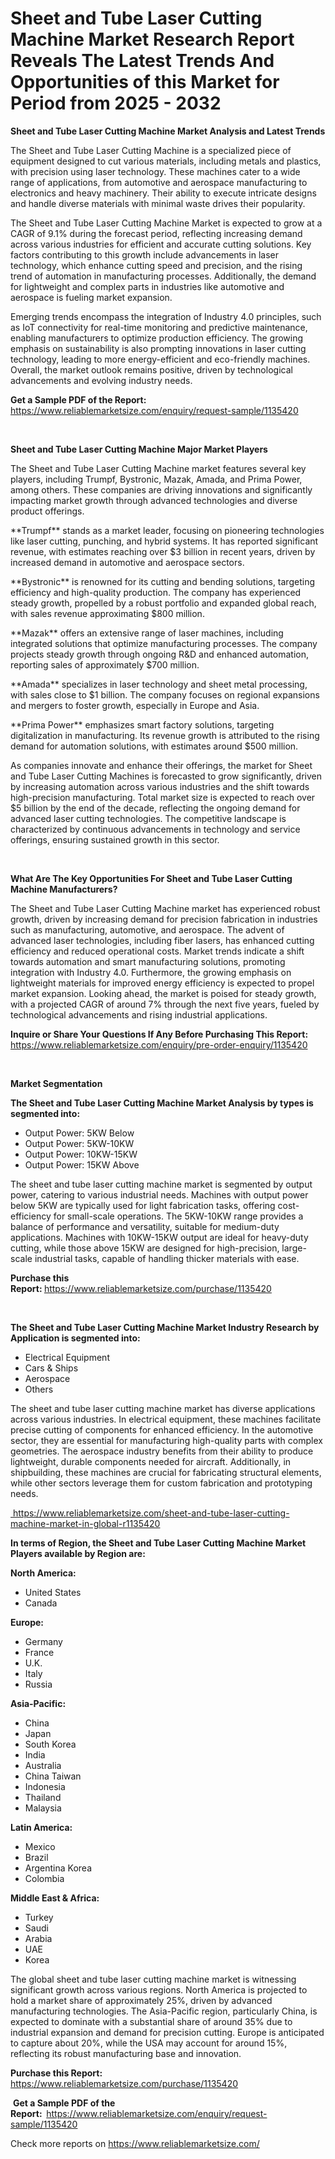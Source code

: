 <p><h1>Sheet and Tube Laser Cutting Machine Market Research Report Reveals The Latest Trends And Opportunities of this Market for Period from 2025 - 2032</h1></p><p><strong>Sheet and Tube Laser Cutting Machine Market Analysis and Latest Trends</strong></p>
<p><p>The Sheet and Tube Laser Cutting Machine is a specialized piece of equipment designed to cut various materials, including metals and plastics, with precision using laser technology. These machines cater to a wide range of applications, from automotive and aerospace manufacturing to electronics and heavy machinery. Their ability to execute intricate designs and handle diverse materials with minimal waste drives their popularity.</p><p>The Sheet and Tube Laser Cutting Machine Market is expected to grow at a CAGR of 9.1% during the forecast period, reflecting increasing demand across various industries for efficient and accurate cutting solutions. Key factors contributing to this growth include advancements in laser technology, which enhance cutting speed and precision, and the rising trend of automation in manufacturing processes. Additionally, the demand for lightweight and complex parts in industries like automotive and aerospace is fueling market expansion. </p><p>Emerging trends encompass the integration of Industry 4.0 principles, such as IoT connectivity for real-time monitoring and predictive maintenance, enabling manufacturers to optimize production efficiency. The growing emphasis on sustainability is also prompting innovations in laser cutting technology, leading to more energy-efficient and eco-friendly machines. Overall, the market outlook remains positive, driven by technological advancements and evolving industry needs.</p></p>
<p><strong>Get a Sample PDF of the Report:&nbsp;</strong> <a href="https://www.reliablemarketsize.com/enquiry/request-sample/1135420?utm_campaign=2008&utm_medium=2&utm_source=Github&utm_content=ia&utm_term=09042025&utm_id=sheet-and-tube-laser-cutting-machine">https://www.reliablemarketsize.com/enquiry/request-sample/1135420</a></p>
<p>&nbsp;</p>
<p><strong>Sheet and Tube Laser Cutting Machine Major Market Players</strong></p>
<p><p>The Sheet and Tube Laser Cutting Machine market features several key players, including Trumpf, Bystronic, Mazak, Amada, and Prima Power, among others. These companies are driving innovations and significantly impacting market growth through advanced technologies and diverse product offerings.</p><p>**Trumpf** stands as a market leader, focusing on pioneering technologies like laser cutting, punching, and hybrid systems. It has reported significant revenue, with estimates reaching over $3 billion in recent years, driven by increased demand in automotive and aerospace sectors.</p><p>**Bystronic** is renowned for its cutting and bending solutions, targeting efficiency and high-quality production. The company has experienced steady growth, propelled by a robust portfolio and expanded global reach, with sales revenue approximating $800 million.</p><p>**Mazak** offers an extensive range of laser machines, including integrated solutions that optimize manufacturing processes. The company projects steady growth through ongoing R&D and enhanced automation, reporting sales of approximately $700 million.</p><p>**Amada** specializes in laser technology and sheet metal processing, with sales close to $1 billion. The company focuses on regional expansions and mergers to foster growth, especially in Europe and Asia.</p><p>**Prima Power** emphasizes smart factory solutions, targeting digitalization in manufacturing. Its revenue growth is attributed to the rising demand for automation solutions, with estimates around $500 million.</p><p>As companies innovate and enhance their offerings, the market for Sheet and Tube Laser Cutting Machines is forecasted to grow significantly, driven by increasing automation across various industries and the shift towards high-precision manufacturing. Total market size is expected to reach over $5 billion by the end of the decade, reflecting the ongoing demand for advanced laser cutting technologies. The competitive landscape is characterized by continuous advancements in technology and service offerings, ensuring sustained growth in this sector.</p></p>
<p>&nbsp;</p>
<p><strong>What Are The Key Opportunities For Sheet and Tube Laser Cutting Machine Manufacturers?</strong></p>
<p><p>The Sheet and Tube Laser Cutting Machine market has experienced robust growth, driven by increasing demand for precision fabrication in industries such as manufacturing, automotive, and aerospace. The advent of advanced laser technologies, including fiber lasers, has enhanced cutting efficiency and reduced operational costs. Market trends indicate a shift towards automation and smart manufacturing solutions, promoting integration with Industry 4.0. Furthermore, the growing emphasis on lightweight materials for improved energy efficiency is expected to propel market expansion. Looking ahead, the market is poised for steady growth, with a projected CAGR of around 7% through the next five years, fueled by technological advancements and rising industrial applications.</p></p>
<p><strong>Inquire or Share Your Questions If Any Before Purchasing This Report:</strong> <a href="https://www.reliablemarketsize.com/enquiry/pre-order-enquiry/1135420?utm_campaign=2008&utm_medium=2&utm_source=Github&utm_content=ia&utm_term=09042025&utm_id=sheet-and-tube-laser-cutting-machine">https://www.reliablemarketsize.com/enquiry/pre-order-enquiry/1135420</a></p>
<p>&nbsp;</p>
<p><strong>Market Segmentation</strong></p>
<p><strong>The Sheet and Tube Laser Cutting Machine Market Analysis by types is segmented into:</strong></p>
<p><ul><li>Output Power: 5KW Below</li><li>Output Power: 5KW-10KW</li><li>Output Power: 10KW-15KW</li><li>Output Power: 15KW Above</li></ul></p>
<p><p>The sheet and tube laser cutting machine market is segmented by output power, catering to various industrial needs. Machines with output power below 5KW are typically used for light fabrication tasks, offering cost-efficiency for small-scale operations. The 5KW-10KW range provides a balance of performance and versatility, suitable for medium-duty applications. Machines with 10KW-15KW output are ideal for heavy-duty cutting, while those above 15KW are designed for high-precision, large-scale industrial tasks, capable of handling thicker materials with ease.</p></p>
<p><strong>Purchase this Report:&nbsp;</strong><a href="https://www.reliablemarketsize.com/purchase/1135420?utm_campaign=2008&utm_medium=2&utm_source=Github&utm_content=ia&utm_term=09042025&utm_id=sheet-and-tube-laser-cutting-machine">https://www.reliablemarketsize.com/purchase/1135420</a></p>
<p>&nbsp;</p>
<p><strong>The Sheet and Tube Laser Cutting Machine Market Industry Research by Application is segmented into:</strong></p>
<p><ul><li>Electrical Equipment</li><li>Cars & Ships</li><li>Aerospace</li><li>Others</li></ul></p>
<p><p>The sheet and tube laser cutting machine market has diverse applications across various industries. In electrical equipment, these machines facilitate precise cutting of components for enhanced efficiency. In the automotive sector, they are essential for manufacturing high-quality parts with complex geometries. The aerospace industry benefits from their ability to produce lightweight, durable components needed for aircraft. Additionally, in shipbuilding, these machines are crucial for fabricating structural elements, while other sectors leverage them for custom fabrication and prototyping needs.</p></p>
<p><a href="https://www.reliablemarketsize.com/sheet-and-tube-laser-cutting-machine-market-in-global-r1135420?utm_campaign=2008&utm_medium=2&utm_source=Github&utm_content=ia&utm_term=09042025&utm_id=sheet-and-tube-laser-cutting-machine">&nbsp;https://www.reliablemarketsize.com/sheet-and-tube-laser-cutting-machine-market-in-global-r1135420</a></p>
<p><strong>In terms of Region, the Sheet and Tube Laser Cutting Machine Market Players available by Region are:</strong></p>
<p>
    <p> <strong> North America: </strong>
        <ul>
            <li>United States</li>
            <li>Canada</li>
        </ul>
        </p> 
    <p> <strong> Europe: </strong>
        <ul>
            <li>Germany</li>
            <li>France</li>
            <li>U.K.</li>
            <li>Italy</li>
            <li>Russia</li>
        </ul>
        </p> 
    <p> <strong> Asia-Pacific: </strong>
        <ul>
            <li>China</li>
            <li>Japan</li>
            <li>South Korea</li>
            <li>India</li>
            <li>Australia</li>
            <li>China Taiwan</li>
            <li>Indonesia</li>
            <li>Thailand</li>
            <li>Malaysia</li>
        </ul>
        </p> 
    <p> <strong> Latin America: </strong>
        <ul>
            <li>Mexico</li>
            <li>Brazil</li>
            <li>Argentina Korea</li>
            <li>Colombia</li>
        </ul>
        </p> 
    <p> <strong> Middle East & Africa: </strong>
        <ul>
            <li>Turkey</li>
            <li>Saudi</li>
            <li>Arabia</li>
            <li>UAE</li>
            <li>Korea</li>
        </ul>
    </p>
    </p>
<p><p>The global sheet and tube laser cutting machine market is witnessing significant growth across various regions. North America is projected to hold a market share of approximately 25%, driven by advanced manufacturing technologies. The Asia-Pacific region, particularly China, is expected to dominate with a substantial share of around 35% due to industrial expansion and demand for precision cutting. Europe is anticipated to capture about 20%, while the USA may account for around 15%, reflecting its robust manufacturing base and innovation.</p></p>
<p><strong>Purchase this Report: </strong><a href="https://www.reliablemarketsize.com/purchase/1135420?utm_campaign=2008&utm_medium=2&utm_source=Github&utm_content=ia&utm_term=09042025&utm_id=sheet-and-tube-laser-cutting-machine">https://www.reliablemarketsize.com/purchase/1135420</a></p>
<p>&nbsp;<strong>Get a Sample PDF of the Report:&nbsp;&nbsp;</strong><a href="https://www.reliablemarketsize.com/enquiry/request-sample/1135420?utm_campaign=2008&utm_medium=2&utm_source=Github&utm_content=ia&utm_term=09042025&utm_id=sheet-and-tube-laser-cutting-machine">https://www.reliablemarketsize.com/enquiry/request-sample/1135420</a></p>
<p><strong></strong></p>
<p>Check more reports on <a href="https://www.reliablemarketsize.com/?utm_campaign=2008&utm_medium=2&utm_source=Github&utm_content=ia&utm_term=09042025&utm_id=sheet-and-tube-laser-cutting-machine">https://www.reliablemarketsize.com/</a></p>